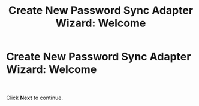 ﻿---
title: 'Create New Password Sync Adapter Wizard: Welcome'
TOCTitle: 'Create New Password Sync Adapter Wizard: Welcome'
ms:assetid: 819bdf93-bcf1-461d-88b0-a8c5efa968dd
ms:mtpsurl: https://msdn.microsoft.com/en-us/library/Bb743501(v=BTS.80)
ms:contentKeyID: 51529297
ms.date: 08/30/2017
mtps_version: v=BTS.80
f1_keywords:
- bts10.esso.pws.wizard.welcome
---

# Create New Password Sync Adapter Wizard: Welcome

 

Click **Next** to continue.


